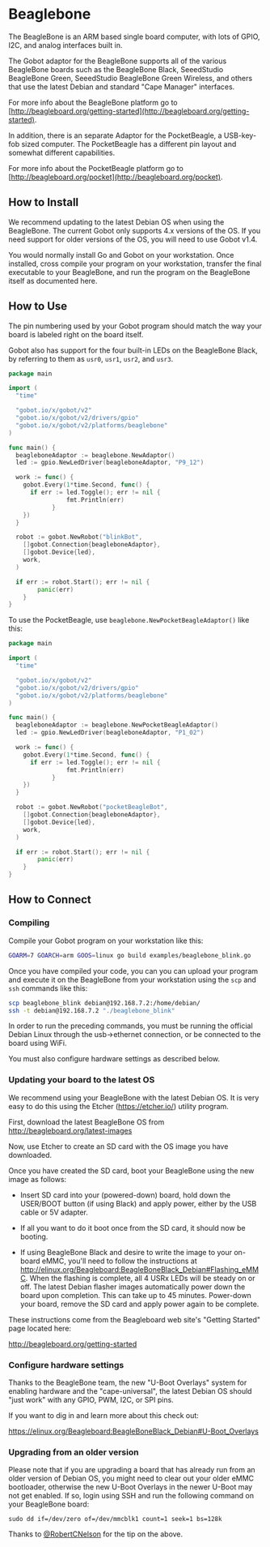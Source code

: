 # Beaglebone

The BeagleBone is an ARM based single board computer, with lots of GPIO, I2C, and analog interfaces built in.

The Gobot adaptor for the BeagleBone supports all of the various BeagleBone boards such as the BeagleBone Black,
SeeedStudio BeagleBone Green, SeeedStudio BeagleBone Green Wireless, and others that use the latest Debian and standard
"Cape Manager" interfaces.

For more info about the BeagleBone platform go to  [http://beagleboard.org/getting-started](http://beagleboard.org/getting-started).

In addition, there is an separate Adaptor for the PocketBeagle, a USB-key-fob sized computer. The PocketBeagle has a
different pin layout and somewhat different capabilities.

For more info about the PocketBeagle platform go to  [http://beagleboard.org/pocket](http://beagleboard.org/pocket).

## How to Install

We recommend updating to the latest Debian OS when using the BeagleBone. The current Gobot only supports 4.x versions of
the OS. If you need support for older versions of the OS, you will need to use Gobot v1.4.

You would normally install Go and Gobot on your workstation. Once installed, cross compile your program on your workstation,
transfer the final executable to your BeagleBone, and run the program on the BeagleBone itself as documented here.

## How to Use

The pin numbering used by your Gobot program should match the way your board is labeled right on the board itself.

Gobot also has support for the four built-in LEDs on the BeagleBone Black, by referring to them as `usr0`, `usr1`, `usr2`,
and `usr3`.

```go
package main

import (
  "time"

  "gobot.io/x/gobot/v2"
  "gobot.io/x/gobot/v2/drivers/gpio"
  "gobot.io/x/gobot/v2/platforms/beaglebone"
)

func main() {
  beagleboneAdaptor := beaglebone.NewAdaptor()
  led := gpio.NewLedDriver(beagleboneAdaptor, "P9_12")

  work := func() {
    gobot.Every(1*time.Second, func() {
      if err := led.Toggle(); err != nil {
				fmt.Println(err)
			}
    })
  }

  robot := gobot.NewRobot("blinkBot",
    []gobot.Connection{beagleboneAdaptor},
    []gobot.Device{led},
    work,
  )

  if err := robot.Start(); err != nil {
		panic(err)
	}
}
```

To use the PocketBeagle, use `beaglebone.NewPocketBeagleAdaptor()` like this:

```go
package main

import (
  "time"

  "gobot.io/x/gobot/v2"
  "gobot.io/x/gobot/v2/drivers/gpio"
  "gobot.io/x/gobot/v2/platforms/beaglebone"
)

func main() {
  beagleboneAdaptor := beaglebone.NewPocketBeagleAdaptor()
  led := gpio.NewLedDriver(beagleboneAdaptor, "P1_02")

  work := func() {
    gobot.Every(1*time.Second, func() {
      if err := led.Toggle(); err != nil {
				fmt.Println(err)
			}
    })
  }

  robot := gobot.NewRobot("pocketBeagleBot",
    []gobot.Connection{beagleboneAdaptor},
    []gobot.Device{led},
    work,
  )

  if err := robot.Start(); err != nil {
		panic(err)
	}
}
```

## How to Connect

### Compiling

Compile your Gobot program on your workstation like this:

```sh
GOARM=7 GOARCH=arm GOOS=linux go build examples/beaglebone_blink.go
```

Once you have compiled your code, you can you can upload your program and execute it on the BeagleBone from your workstation
using the `scp` and `ssh` commands like this:

```sh
scp beaglebone_blink debian@192.168.7.2:/home/debian/
ssh -t debian@192.168.7.2 "./beaglebone_blink"
```

In order to run the preceding commands, you must be running the official Debian Linux through the usb->ethernet connection,
or be connected to the board using WiFi.

You must also configure hardware settings as described below.

### Updating your board to the latest OS

We recommend using your BeagleBone with the latest Debian OS. It is very easy to do this using the Etcher (<https://etcher.io/>)
utility program.

First, download the latest BeagleBone OS from <http://beagleboard.org/latest-images>

Now, use Etcher to create an SD card with the OS image you have downloaded.

Once you have created the SD card, boot your BeagleBone using the new image as follows:

- Insert SD card into your (powered-down) board, hold down the USER/BOOT button (if using Black) and apply power, either
  by the USB cable or 5V adapter.

- If all you want to do it boot once from the SD card, it should now be booting.

- If using BeagleBone Black and desire to write the image to your on-board eMMC, you'll need to follow the instructions at
  <http://elinux.org/Beagleboard:BeagleBoneBlack_Debian#Flashing_eMMC>. When the flashing is complete, all 4 USRx LEDs
  will be steady on or off. The latest Debian flasher images automatically power down the board upon completion. This can
  take up to 45 minutes. Power-down your board, remove the SD card and apply power again to be complete.

These instructions come from the Beagleboard web site's "Getting Started" page located here:

<http://beagleboard.org/getting-started>

### Configure hardware settings

Thanks to the BeagleBone team, the new "U-Boot Overlays" system for enabling hardware and the "cape-universal", the latest
Debian OS should "just work" with any GPIO, PWM, I2C, or SPI pins.

If you want to dig in and learn more about this check out:

<https://elinux.org/Beagleboard:BeagleBoneBlack_Debian#U-Boot_Overlays>

### Upgrading from an older version

Please note that if you are upgrading a board that has already run from an older version of Debian OS, you might need to
clear out your older eMMC bootloader, otherwise the new U-Boot Overlays in the newer U-Boot may not get enabled. If so,
login using SSH and run the following command on your BeagleBone board:

`sudo dd if=/dev/zero of=/dev/mmcblk1 count=1 seek=1 bs=128k`

Thanks to [@RobertCNelson](https://github.com/RobertCNelson) for the tip on the above.
